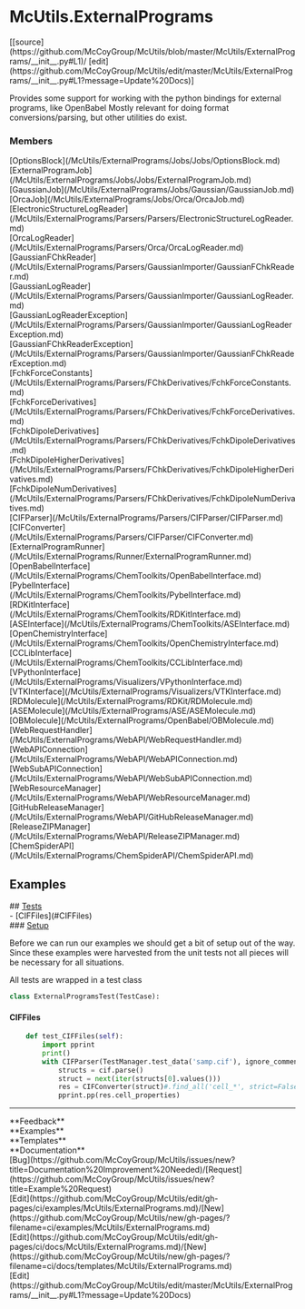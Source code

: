 # <a id="McUtils.ExternalPrograms">McUtils.ExternalPrograms</a> 
<div class="docs-source-link" markdown="1">
[[source](https://github.com/McCoyGroup/McUtils/blob/master/McUtils/ExternalPrograms/__init__.py#L1)/
[edit](https://github.com/McCoyGroup/McUtils/edit/master/McUtils/ExternalPrograms/__init__.py#L1?message=Update%20Docs)]
</div>
    
Provides some support for working with the python bindings for external programs, like OpenBabel
Mostly relevant for doing format conversions/parsing, but other utilities do exist.

### Members
<div class="container alert alert-secondary bg-light">
  <div class="row">
   <div class="col" markdown="1">
[OptionsBlock](/McUtils/ExternalPrograms/Jobs/Jobs/OptionsBlock.md)   
</div>
   <div class="col" markdown="1">
[ExternalProgramJob](/McUtils/ExternalPrograms/Jobs/Jobs/ExternalProgramJob.md)   
</div>
   <div class="col" markdown="1">
[GaussianJob](/McUtils/ExternalPrograms/Jobs/Gaussian/GaussianJob.md)   
</div>
</div>
  <div class="row">
   <div class="col" markdown="1">
[OrcaJob](/McUtils/ExternalPrograms/Jobs/Orca/OrcaJob.md)   
</div>
   <div class="col" markdown="1">
[ElectronicStructureLogReader](/McUtils/ExternalPrograms/Parsers/Parsers/ElectronicStructureLogReader.md)   
</div>
   <div class="col" markdown="1">
[OrcaLogReader](/McUtils/ExternalPrograms/Parsers/Orca/OrcaLogReader.md)   
</div>
</div>
  <div class="row">
   <div class="col" markdown="1">
[GaussianFChkReader](/McUtils/ExternalPrograms/Parsers/GaussianImporter/GaussianFChkReader.md)   
</div>
   <div class="col" markdown="1">
[GaussianLogReader](/McUtils/ExternalPrograms/Parsers/GaussianImporter/GaussianLogReader.md)   
</div>
   <div class="col" markdown="1">
[GaussianLogReaderException](/McUtils/ExternalPrograms/Parsers/GaussianImporter/GaussianLogReaderException.md)   
</div>
</div>
  <div class="row">
   <div class="col" markdown="1">
[GaussianFChkReaderException](/McUtils/ExternalPrograms/Parsers/GaussianImporter/GaussianFChkReaderException.md)   
</div>
   <div class="col" markdown="1">
[FchkForceConstants](/McUtils/ExternalPrograms/Parsers/FChkDerivatives/FchkForceConstants.md)   
</div>
   <div class="col" markdown="1">
[FchkForceDerivatives](/McUtils/ExternalPrograms/Parsers/FChkDerivatives/FchkForceDerivatives.md)   
</div>
</div>
  <div class="row">
   <div class="col" markdown="1">
[FchkDipoleDerivatives](/McUtils/ExternalPrograms/Parsers/FChkDerivatives/FchkDipoleDerivatives.md)   
</div>
   <div class="col" markdown="1">
[FchkDipoleHigherDerivatives](/McUtils/ExternalPrograms/Parsers/FChkDerivatives/FchkDipoleHigherDerivatives.md)   
</div>
   <div class="col" markdown="1">
[FchkDipoleNumDerivatives](/McUtils/ExternalPrograms/Parsers/FChkDerivatives/FchkDipoleNumDerivatives.md)   
</div>
</div>
  <div class="row">
   <div class="col" markdown="1">
[CIFParser](/McUtils/ExternalPrograms/Parsers/CIFParser/CIFParser.md)   
</div>
   <div class="col" markdown="1">
[CIFConverter](/McUtils/ExternalPrograms/Parsers/CIFParser/CIFConverter.md)   
</div>
   <div class="col" markdown="1">
[ExternalProgramRunner](/McUtils/ExternalPrograms/Runner/ExternalProgramRunner.md)   
</div>
</div>
  <div class="row">
   <div class="col" markdown="1">
[OpenBabelInterface](/McUtils/ExternalPrograms/ChemToolkits/OpenBabelInterface.md)   
</div>
   <div class="col" markdown="1">
[PybelInterface](/McUtils/ExternalPrograms/ChemToolkits/PybelInterface.md)   
</div>
   <div class="col" markdown="1">
[RDKitInterface](/McUtils/ExternalPrograms/ChemToolkits/RDKitInterface.md)   
</div>
</div>
  <div class="row">
   <div class="col" markdown="1">
[ASEInterface](/McUtils/ExternalPrograms/ChemToolkits/ASEInterface.md)   
</div>
   <div class="col" markdown="1">
[OpenChemistryInterface](/McUtils/ExternalPrograms/ChemToolkits/OpenChemistryInterface.md)   
</div>
   <div class="col" markdown="1">
[CCLibInterface](/McUtils/ExternalPrograms/ChemToolkits/CCLibInterface.md)   
</div>
</div>
  <div class="row">
   <div class="col" markdown="1">
[VPythonInterface](/McUtils/ExternalPrograms/Visualizers/VPythonInterface.md)   
</div>
   <div class="col" markdown="1">
[VTKInterface](/McUtils/ExternalPrograms/Visualizers/VTKInterface.md)   
</div>
   <div class="col" markdown="1">
[RDMolecule](/McUtils/ExternalPrograms/RDKit/RDMolecule.md)   
</div>
</div>
  <div class="row">
   <div class="col" markdown="1">
[ASEMolecule](/McUtils/ExternalPrograms/ASE/ASEMolecule.md)   
</div>
   <div class="col" markdown="1">
[OBMolecule](/McUtils/ExternalPrograms/OpenBabel/OBMolecule.md)   
</div>
   <div class="col" markdown="1">
[WebRequestHandler](/McUtils/ExternalPrograms/WebAPI/WebRequestHandler.md)   
</div>
</div>
  <div class="row">
   <div class="col" markdown="1">
[WebAPIConnection](/McUtils/ExternalPrograms/WebAPI/WebAPIConnection.md)   
</div>
   <div class="col" markdown="1">
[WebSubAPIConnection](/McUtils/ExternalPrograms/WebAPI/WebSubAPIConnection.md)   
</div>
   <div class="col" markdown="1">
[WebResourceManager](/McUtils/ExternalPrograms/WebAPI/WebResourceManager.md)   
</div>
</div>
  <div class="row">
   <div class="col" markdown="1">
[GitHubReleaseManager](/McUtils/ExternalPrograms/WebAPI/GitHubReleaseManager.md)   
</div>
   <div class="col" markdown="1">
[ReleaseZIPManager](/McUtils/ExternalPrograms/WebAPI/ReleaseZIPManager.md)   
</div>
   <div class="col" markdown="1">
[ChemSpiderAPI](/McUtils/ExternalPrograms/ChemSpiderAPI/ChemSpiderAPI.md)   
</div>
</div>
  <div class="row">
   <div class="col" markdown="1">
   
</div>
   <div class="col" markdown="1">
   
</div>
   <div class="col" markdown="1">
   
</div>
</div>
</div>





## Examples













<div class="collapsible-section">
 <div class="collapsible-section collapsible-section-header" markdown="1">
## <a class="collapse-link" data-toggle="collapse" href="#Tests-74e4ec" markdown="1"> Tests</a> <a class="float-right" data-toggle="collapse" href="#Tests-74e4ec"><i class="fa fa-chevron-down"></i></a>
 </div>
 <div class="collapsible-section collapsible-section-body collapse show" id="Tests-74e4ec" markdown="1">
 - [CIFFiles](#CIFFiles)

<div class="collapsible-section">
 <div class="collapsible-section collapsible-section-header" markdown="1">
### <a class="collapse-link" data-toggle="collapse" href="#Setup-926375" markdown="1"> Setup</a> <a class="float-right" data-toggle="collapse" href="#Setup-926375"><i class="fa fa-chevron-down"></i></a>
 </div>
 <div class="collapsible-section collapsible-section-body collapse show" id="Setup-926375" markdown="1">
 
Before we can run our examples we should get a bit of setup out of the way.
Since these examples were harvested from the unit tests not all pieces
will be necessary for all situations.

All tests are wrapped in a test class
```python
class ExternalProgramsTest(TestCase):
```

 </div>
</div>

#### <a name="CIFFiles">CIFFiles</a>
```python
    def test_CIFFiles(self):
        import pprint
        print()
        with CIFParser(TestManager.test_data('samp.cif'), ignore_comments=True) as cif:
            structs = cif.parse()
            struct = next(iter(structs[0].values()))
            res = CIFConverter(struct)#.find_all('cell_*', strict=False)
            pprint.pp(res.cell_properties)
```

 </div>
</div>






---


<div markdown="1" class="text-secondary">
<div class="container">
  <div class="row">
   <div class="col" markdown="1">
**Feedback**   
</div>
   <div class="col" markdown="1">
**Examples**   
</div>
   <div class="col" markdown="1">
**Templates**   
</div>
   <div class="col" markdown="1">
**Documentation**   
</div>
   <div class="col" markdown="1">
   
</div>
   <div class="col" markdown="1">
   
</div>
   <div class="col" markdown="1">
   
</div>
</div>
  <div class="row">
   <div class="col" markdown="1">
[Bug](https://github.com/McCoyGroup/McUtils/issues/new?title=Documentation%20Improvement%20Needed)/[Request](https://github.com/McCoyGroup/McUtils/issues/new?title=Example%20Request)   
</div>
   <div class="col" markdown="1">
[Edit](https://github.com/McCoyGroup/McUtils/edit/gh-pages/ci/examples/McUtils/ExternalPrograms.md)/[New](https://github.com/McCoyGroup/McUtils/new/gh-pages/?filename=ci/examples/McUtils/ExternalPrograms.md)   
</div>
   <div class="col" markdown="1">
[Edit](https://github.com/McCoyGroup/McUtils/edit/gh-pages/ci/docs/McUtils/ExternalPrograms.md)/[New](https://github.com/McCoyGroup/McUtils/new/gh-pages/?filename=ci/docs/templates/McUtils/ExternalPrograms.md)   
</div>
   <div class="col" markdown="1">
[Edit](https://github.com/McCoyGroup/McUtils/edit/master/McUtils/ExternalPrograms/__init__.py#L1?message=Update%20Docs)   
</div>
   <div class="col" markdown="1">
   
</div>
   <div class="col" markdown="1">
   
</div>
   <div class="col" markdown="1">
   
</div>
</div>
</div>
</div>
